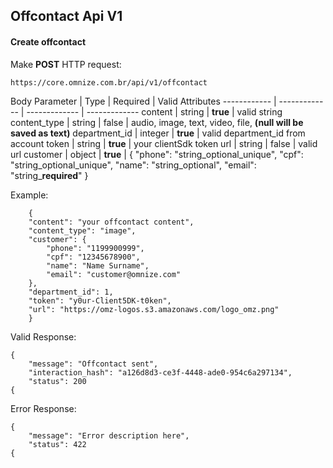 ## Offcontact Api V1
#### Create offcontact
Make **POST** HTTP request:
```
https://core.omnize.com.br/api/v1/offcontact
```
Body
Parameter | Type | Required | Valid Attributes
------------ | ------------- | ------------- | -------------
content | string | **true** | valid string
content_type | string | false | audio, image, text, video, file, **(null will be saved as text)**
department_id | integer | **true** | valid department_id from account
token | string | **true** | your clientSdk token
url | string | false | valid url
customer | object | **true** | { "phone": "string_optional_unique", "cpf": "string_optional_unique", "name": "string_optional", "email": "string_**required**" }

Example:
```
    {
    "content": "your offcontact content",
    "content_type": "image",
    "customer": {
        "phone": "1199900999",
        "cpf": "12345678900",
        "name": "Name Surname",
        "email": "customer@omnize.com"
    },
    "department_id": 1,
    "token": "y0ur-Client5DK-t0ken",
    "url": "https://omz-logos.s3.amazonaws.com/logo_omz.png"
    }
```
Valid Response:
```
{
    "message": "Offcontact sent",
    "interaction_hash": "a126d8d3-ce3f-4448-ade0-954c6a297134",
    "status": 200
{
```
Error Response:
```
{
    "message": "Error description here",
    "status": 422
{
```
